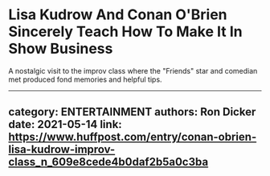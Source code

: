 # Lisa Kudrow And Conan O'Brien Sincerely Teach How To Make It In Show Business

A nostalgic visit to the improv class where the "Friends" star and comedian met produced fond memories and helpful tips.

---
category: ENTERTAINMENT
authors: Ron Dicker
date: 2021-05-14
link: https://www.huffpost.com/entry/conan-obrien-lisa-kudrow-improv-class_n_609e8cede4b0daf2b5a0c3ba
---
